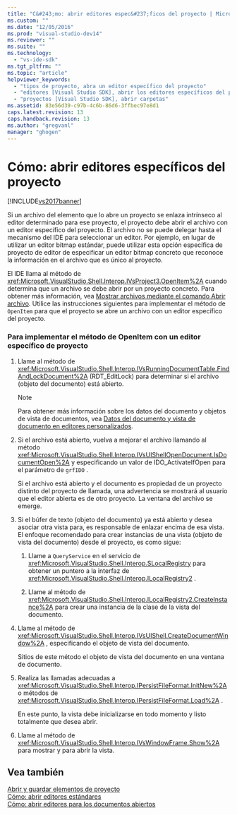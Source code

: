 ```yaml
---
title: "C&#243;mo: abrir editores espec&#237;ficos del proyecto | Microsoft Docs"
ms.custom: ""
ms.date: "12/05/2016"
ms.prod: "visual-studio-dev14"
ms.reviewer: ""
ms.suite: ""
ms.technology: 
  - "vs-ide-sdk"
ms.tgt_pltfrm: ""
ms.topic: "article"
helpviewer_keywords: 
  - "tipos de proyecto, abra un editor específico del proyecto"
  - "editores [Visual Studio SDK], abrir los editores específicos del proyecto"
  - "proyectos [Visual Studio SDK], abrir carpetas"
ms.assetid: 83e56d39-c97b-4c6b-86d6-3ffbec97e8d1
caps.latest.revision: 13
caps.handback.revision: 13
ms.author: "gregvanl"
manager: "ghogen"
---
```

# C&#243;mo: abrir editores espec&#237;ficos del proyecto
[!INCLUDE[vs2017banner](../code-quality/includes/vs2017banner.md)]

Si un archivo del elemento que lo abre un proyecto se enlaza intrínseco al editor determinado para ese proyecto, el proyecto debe abrir el archivo con un editor específico del proyecto.  El archivo no se puede delegar hasta el mecanismo del IDE para seleccionar un editor.  Por ejemplo, en lugar de utilizar un editor bitmap estándar, puede utilizar esta opción específica de proyecto de editor de especificar un editor bitmap concreto que reconoce la información en el archivo que es único al proyecto.  
  
 El IDE llama al método de <xref:Microsoft.VisualStudio.Shell.Interop.IVsProject3.OpenItem%2A> cuando determina que un archivo se debe abrir por un proyecto concreto.  Para obtener más información, vea [Mostrar archivos mediante el comando Abrir archivo](../extensibility/internals/displaying-files-by-using-the-open-file-command.md).  Utilice las instrucciones siguientes para implementar el método de `OpenItem` para que el proyecto se abre un archivo con un editor específico del proyecto.  
  
### Para implementar el método de OpenItem con un editor específico de proyecto  
  
1.  Llame al método de <xref:Microsoft.VisualStudio.Shell.Interop.IVsRunningDocumentTable.FindAndLockDocument%2A> \(RDT\_EditLock\) para determinar si el archivo \(objeto del documento\) está abierto.  
  
    > [!NOTE]
    >  Para obtener más información sobre los datos del documento y objetos de vista de documentos, vea [Datos del documento y vista de documento en editores personalizados](../extensibility/document-data-and-document-view-in-custom-editors.md).  
  
2.  Si el archivo está abierto, vuelva a mejorar el archivo llamando al método <xref:Microsoft.VisualStudio.Shell.Interop.IVsUIShellOpenDocument.IsDocumentOpen%2A> y especificando un valor de IDO\_ActivateIfOpen para el parámetro de `grfIDO` .  
  
     Si el archivo está abierto y el documento es propiedad de un proyecto distinto del proyecto de llamada, una advertencia se mostrará al usuario que el editor abierta es de otro proyecto.  La ventana del archivo se emerge.  
  
3.  Si el búfer de texto \(objeto del documento\) ya está abierto y desea asociar otra vista para, es responsable de enlazar encima de esa vista.  El enfoque recomendado para crear instancias de una vista \(objeto de vista del documento\) desde el proyecto, es como sigue:  
  
    1.  Llame a `QueryService` en el servicio de <xref:Microsoft.VisualStudio.Shell.Interop.SLocalRegistry> para obtener un puntero a la interfaz de <xref:Microsoft.VisualStudio.Shell.Interop.ILocalRegistry2> .  
  
    2.  Llame al método de <xref:Microsoft.VisualStudio.Shell.Interop.ILocalRegistry2.CreateInstance%2A> para crear una instancia de la clase de la vista del documento.  
  
4.  Llame al método de <xref:Microsoft.VisualStudio.Shell.Interop.IVsUIShell.CreateDocumentWindow%2A> , especificando el objeto de vista del documento.  
  
     Sitios de este método el objeto de vista del documento en una ventana de documento.  
  
5.  Realiza las llamadas adecuadas a <xref:Microsoft.VisualStudio.Shell.Interop.IPersistFileFormat.InitNew%2A> o métodos de <xref:Microsoft.VisualStudio.Shell.Interop.IPersistFileFormat.Load%2A> .  
  
     En este punto, la vista debe inicializarse en todo momento y listo totalmente que desea abrir.  
  
6.  Llame al método de <xref:Microsoft.VisualStudio.Shell.Interop.IVsWindowFrame.Show%2A> para mostrar y para abrir la vista.  
  
## Vea también  
 [Abrir y guardar elementos de proyecto](../extensibility/internals/opening-and-saving-project-items.md)   
 [Cómo: abrir editores estándares](../extensibility/how-to-open-standard-editors.md)   
 [Cómo: abrir editores para los documentos abiertos](../extensibility/how-to-open-editors-for-open-documents.md)